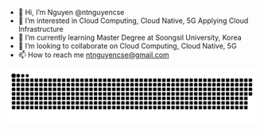 - 👋 Hi, I’m Nguyen @ntnguyencse
- 👀 I’m interested in Cloud Computing, Cloud Native, 5G Applying Cloud Infrastructure
- 🌱 I’m currently learning Master Degree at Soongsil University, Korea
- 💞️ I’m looking to collaborate on Cloud Computing, Cloud Native, 5G
- 📫 How to reach me ntnguyencse@gmail.com

<!---
ntnguyencse/ntnguyencse is a ✨ special ✨ repository because its `README.md` (this file) appears on your GitHub profile.
You can click the Preview link to take a look at your changes.
--->
![Snake animation](https://github.com/ntnguyencse/ntnguyencse/blob/output/github-contribution-grid-snake.svg)
